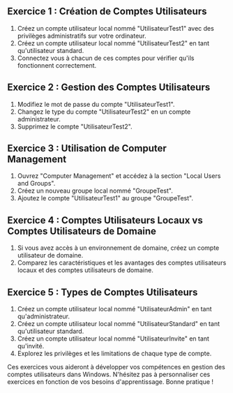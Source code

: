 
## Exercice 1 : Création de Comptes Utilisateurs

1. Créez un compte utilisateur local nommé "UtilisateurTest1" avec des privilèges administratifs sur votre ordinateur.
2. Créez un compte utilisateur local nommé "UtilisateurTest2" en tant qu'utilisateur standard.
3. Connectez vous à chacun de ces comptes pour vérifier qu'ils fonctionnent correctement.

## Exercice 2 : Gestion des Comptes Utilisateurs

1. Modifiez le mot de passe du compte "UtilisateurTest1".
2. Changez le type du compte "UtilisateurTest2" en un compte administrateur.
3. Supprimez le compte "UtilisateurTest2".

## Exercice 3 : Utilisation de Computer Management

1. Ouvrez "Computer Management" et accédez à la section "Local Users and Groups".
2. Créez un nouveau groupe local nommé "GroupeTest".
3. Ajoutez le compte "UtilisateurTest1" au groupe "GroupeTest".

## Exercice 4 : Comptes Utilisateurs Locaux vs Comptes Utilisateurs de Domaine

1. Si vous avez accès à un environnement de domaine, créez un compte utilisateur de domaine.
2. Comparez les caractéristiques et les avantages des comptes utilisateurs locaux et des comptes utilisateurs de domaine.

## Exercice 5 : Types de Comptes Utilisateurs

1. Créez un compte utilisateur local nommé "UtilisateurAdmin" en tant qu'administrateur.
2. Créez un compte utilisateur local nommé "UtilisateurStandard" en tant qu'utilisateur standard.
3. Créez un compte utilisateur local nommé "UtilisateurInvite" en tant qu'invité.
4. Explorez les privilèges et les limitations de chaque type de compte.

Ces exercices vous aideront à développer vos compétences en gestion des comptes utilisateurs dans Windows. N'hésitez pas à personnaliser ces exercices en fonction de vos besoins d'apprentissage. Bonne pratique !
